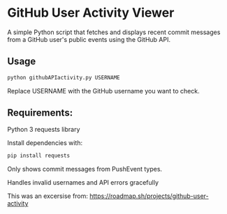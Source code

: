 # GitHub User Activity Viewer

A simple Python script that fetches and displays recent commit messages from a GitHub user's public events using the GitHub API.

## Usage

```bash
python githubAPIactivity.py USERNAME
````
Replace USERNAME with the GitHub username you want to check.


## Requirements:
Python 3
requests library

Install dependencies with:
```bash
pip install requests
````
Only shows commit messages from PushEvent types.

Handles invalid usernames and API errors gracefully

This was an excersise from: https://roadmap.sh/projects/github-user-activity
